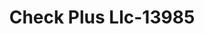 ---
f_zip-code: 39560
f_state-code: MS
title: Check Plus Llc-13985
f_phone: 228-864-1233
f_city-only: Long Beach
f_address: 19084 Pineville Rd Long Beach
f_location-unique-id: '13985'
slug: check-plus-llc-13985
updated-on: '2024-05-30T13:46:58.046Z'
created-on: '2024-05-30T13:36:59.803Z'
published-on: '2024-05-30T13:54:32.469Z'
f_city-state: cms/city/long-beach-ms.md
f_company: cms/company/check-plus-llc.md
f_state: cms/state/mississippi.md
layout: '[payday-loan].html'
tags: payday-loan
---